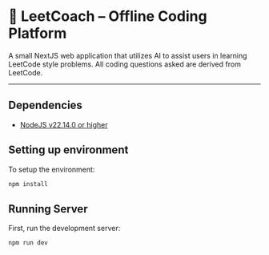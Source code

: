 # 🧠 LeetCoach – Offline Coding Platform

A small NextJS web application that utilizes AI to assist users in learning LeetCode style problems.
All coding questions asked are derived from LeetCode.

---

## Dependencies

- [NodeJS v22.14.0 or higher](https://nodejs.org/en)

## Setting up environment

To setup the environment:

```bash
npm install
```

## Running Server

First, run the development server:

```bash
npm run dev
```

